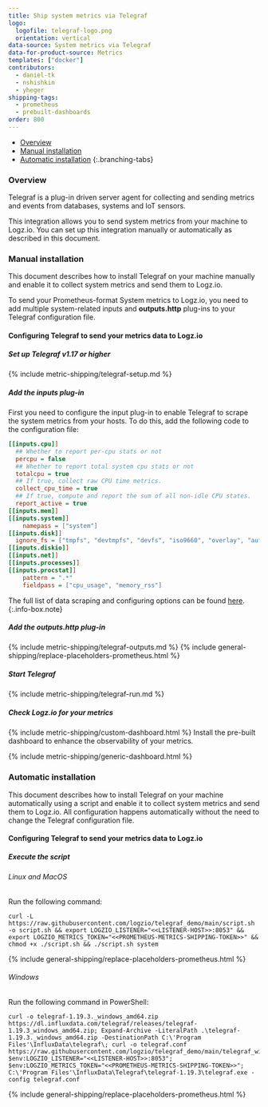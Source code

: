 ```yaml
---
title: Ship system metrics via Telegraf
logo:
  logofile: telegraf-logo.png
  orientation: vertical
data-source: System metrics via Telegraf
data-for-product-source: Metrics
templates: ["docker"]
contributors:
  - daniel-tk
  - nshishkin
  - yheger
shipping-tags:  
  - prometheus 
  - prebuilt-dashboards
order: 800
---
```


<!-- tabContainer:start -->
<div class="branching-container">

* [Overview](#overview)
* [Manual installation](#manual)
* [Automatic installation](#auto)
{:.branching-tabs}

<!-- tab:start -->
<div id="overview">

### Overview


Telegraf is a plug-in driven server agent for collecting and sending metrics and events from databases, systems and IoT sensors.

This integration allows you to send system metrics from your machine to Logz.io. You can set up this integration manually or automatically as described in this document.

</div>
<!-- tab:end -->


<!-- tab:start -->
<div id="manual">

### Manual installation

This document describes how to install Telegraf on your machine manually and enable it to collect system metrics and send them to Logz.io.

To send your Prometheus-format System metrics to Logz.io, you need to add multiple system-related inputs and **outputs.http** plug-ins to your Telegraf configuration file.


<!-- logzio-inject:install:grafana:dashboards ids=["32X5zm8qW7ByLlp1YPFkrJ"] --> 

#### Configuring Telegraf to send your metrics data to Logz.io

<div class="tasklist">

##### Set up Telegraf v1.17 or higher

{% include metric-shipping/telegraf-setup.md %}

##### Add the inputs plug-in

First you need to configure the input plug-in to enable Telegraf to scrape the system metrics from your hosts. To do this, add the following code to the configuration file:


``` ini
[[inputs.cpu]]
  ## Whether to report per-cpu stats or not
  percpu = false
  ## Whether to report total system cpu stats or not
  totalcpu = true
  ## If true, collect raw CPU time metrics.
  collect_cpu_time = true
  ## If true, compute and report the sum of all non-idle CPU states.
  report_active = true
[[inputs.mem]]
[[inputs.system]]
    namepass = ["system"]
[[inputs.disk]]
  ignore_fs = ["tmpfs", "devtmpfs", "devfs", "iso9660", "overlay", "aufs", "squashfs"]
[[inputs.diskio]]
[[inputs.net]]
[[inputs.processes]]
[[inputs.procstat]]
    pattern = ".*"
    fieldpass = ["cpu_usage", "memory_rss"] 
```

<!-- info-box-start:info -->
The full list of data scraping and configuring options can be found [here](https://docs.influxdata.com/telegraf/v1.18/plugins/).
{:.info-box.note}
<!-- info-box-end -->

##### Add the outputs.http plug-in

{% include metric-shipping/telegraf-outputs.md %}
{% include general-shipping/replace-placeholders-prometheus.html %}

##### Start Telegraf

{% include metric-shipping/telegraf-run.md %}

##### Check Logz.io for your metrics

{% include metric-shipping/custom-dashboard.html %} Install the pre-built dashboard to enhance the observability of your metrics.

<!-- logzio-inject:install:grafana:dashboards ids=["32X5zm8qW7ByLlp1YPFkrJ"] --> 

{% include metric-shipping/generic-dashboard.html %} 

</div>
</div>
<!-- tab:end -->


<!-- tab:start -->
<div id="auto">

### Automatic installation

This document describes how to install Telegraf on your machine automatically using a script and enable it to collect system metrics and send them to Logz.io. All configuration happens automatically without the need to change the Telegraf configuration file. 


#### Configuring Telegraf to send your metrics data to Logz.io

<div class="tasklist">

##### Execute the script

###### Linux and MacOS
  
Run the following command:
  
```shell
curl -L https://raw.githubusercontent.com/logzio/telegraf_demo/main/script.sh -o script.sh && export LOGZIO_LISTENER="<<LISTENER-HOST>>:8053" && export LOGZIO_METRICS_TOKEN="<<PROMETHEUS-METRICS-SHIPPING-TOKEN>>" && chmod +x ./script.sh && ./script.sh system
```

{% include general-shipping/replace-placeholders-prometheus.html %}
  
###### Windows
  
Run the following command in PowerShell:
  
```shell
curl -o telegraf-1.19.3._windows_amd64.zip https://dl.influxdata.com/telegraf/releases/telegraf-1.19.3_windows_amd64.zip; Expand-Archive -LiteralPath .\telegraf-1.19.3._windows_amd64.zip -DestinationPath C:\'Program Files'\InfluxData\telegraf\; curl -o telegraf.conf https://raw.githubusercontent.com/logzio/telegraf_demo/main/telegraf_win_system.conf; $env:LOGZIO_LISTENER="<<LISTENER-HOST>>:8053"; $env:LOGZIO_METRICS_TOKEN="<<PROMETHEUS-METRICS-SHIPPING-TOKEN>>"; C:\'Program Files'\InfluxData\Telegraf\telegraf-1.19.3\telegraf.exe -config telegraf.conf
```

{% include general-shipping/replace-placeholders-prometheus.html %}

</div>
<!-- tab:end -->
</div>
<!-- tabContainer:end -->
